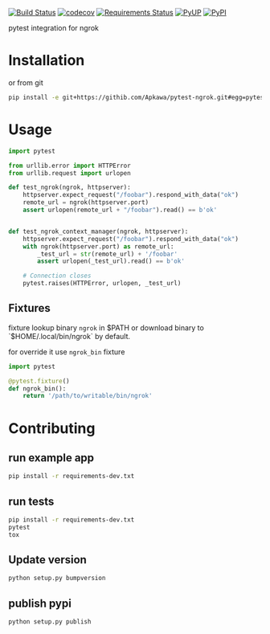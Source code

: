 [![Build Status](https://travis-ci.org/Apkawa/pytest-ngrok.svg?branch=master)](https://travis-ci.org/Apkawa/pytest-ngrok)
[![codecov](https://codecov.io/gh/Apkawa/pytest-ngrok/branch/master/graph/badge.svg)](https://codecov.io/gh/Apkawa/pytest-ngrok)
[![Requirements Status](https://requires.io/github/Apkawa/pytest-ngrok/requirements.svg?branch=master)](https://requires.io/github/Apkawa/pytest-ngrok/requirements/?branch=master)
[![PyUP](https://pyup.io/repos/github/Apkawa/pytest-ngrok/shield.svg)](https://pyup.io/repos/github/Apkawa/pytest-ngrok)
[![PyPI](https://img.shields.io/pypi/pyversions/pytest-ngrok.svg)]()

pytest integration for ngrok

# Installation

or from git

```bash
pip install -e git+https://githib.com/Apkawa/pytest-ngrok.git#egg=pytest-ngrok
```


# Usage

```python
import pytest

from urllib.error import HTTPError
from urllib.request import urlopen

def test_ngrok(ngrok, httpserver):
    httpserver.expect_request("/foobar").respond_with_data("ok")
    remote_url = ngrok(httpserver.port)
    assert urlopen(remote_url + "/foobar").read() == b'ok'


def test_ngrok_context_manager(ngrok, httpserver):
    httpserver.expect_request("/foobar").respond_with_data("ok")
    with ngrok(httpserver.port) as remote_url:
        _test_url = str(remote_url) + '/foobar'
        assert urlopen(_test_url).read() == b'ok'

    # Connection closes
    pytest.raises(HTTPError, urlopen, _test_url)
```

## Fixtures

fixture lookup binary `ngrok` in $PATH 
or download binary to `$HOME/.local/bin/ngrok` by default.

for override it use `ngrok_bin` fixture

```python
import pytest

@pytest.fixture()
def ngrok_bin():
    return '/path/to/writable/bin/ngrok'
```


# Contributing

## run example app

```bash
pip install -r requirements-dev.txt
```

## run tests

```bash
pip install -r requirements-dev.txt
pytest
tox
```

## Update version

```bash
python setup.py bumpversion
```

## publish pypi

```bash
python setup.py publish
```






